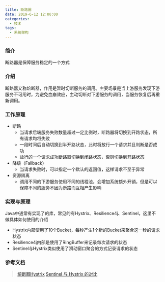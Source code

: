 ```yaml
---
title: 断路器
date: 2019-6-12 12:00:00
categories: 
  - 技术
tags: 
  - 系统架构
---
```


### 简介
断路器是保障服务稳定的一个方式

### 介绍
断路器又称熔断器，作用是暂时切断服务的调用。主要场景是当上游服务发现下游服务不可用时，为避免血崩效应，主动切断对下游服务的调用，当服务恢复后再重新调用。

### 工作原理
- 断路
  - 当请求后端服务失败数量超过一定比例时，断路器将切换到开路状态，所有请求均将失败
  - 一段时间后自动切换到半开路状态，此时将放行一个请求并且判断是否成功
  - 放行的一个请求成功断路器切换到闭路状态，否则切换到开路状态
- 降级（Fallback）
  - 当请求失败时，可以指定一个默认的返回值，这样请求不至于异常
- 资源隔离
  - 调用不同的下游服务使用不同的线程池，会增加系统额外开销，但是可以保障不同的服务不因为断路而互相产生影响

### 实现与原理
Java中通常有实现了的库，常见的有Hystrix、Resilience4j、Sentinel，这里不做具体如何使用的介绍

- Hystrix内部使用了10个Bucket，每秒产生1个新的Bucket来聚合这一秒的请求状态
- Resilience4j内部是使用了RingBuffer来记录每次请求的状态
- Sentinel与Hystrix类似使用了滑动窗口聚合的方式记录请求的状态

### 参考文档
> [熔断器Hystrix](http://www.ityouknow.com/springcloud/2017/05/16/springcloud-hystrix.html)
> [Sentinel 与 Hystrix 的对比](https://github.com/alibaba/Sentinel/wiki/Sentinel-%E4%B8%8E-Hystrix-%E7%9A%84%E5%AF%B9%E6%AF%94)